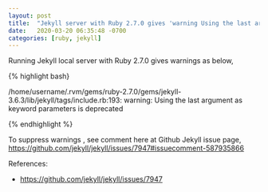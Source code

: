 ```yaml
---
layout: post
title:  "Jekyll server with Ruby 2.7.0 gives 'warning Using the last argument as keyword parameters is deprecated'"
date:   2020-03-20 06:35:48 -0700
categories: [ruby, jekyll]
---
```


Running Jekyll local server with Ruby 2.7.0 gives warnings as below,

{% highlight bash}

/home/username/.rvm/gems/ruby-2.7.0/gems/jekyll-3.6.3/lib/jekyll/tags/include.rb:193: warning: Using the last argument as keyword parameters is deprecated

{% endhighlight %}

To suppress warnings , see comment here at Github Jekyll issue page,
https://github.com/jekyll/jekyll/issues/7947#issuecomment-587935866

References:
- https://github.com/jekyll/jekyll/issues/7947